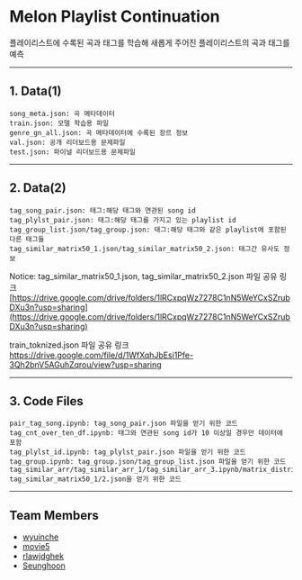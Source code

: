# Melon Playlist Continuation

플레이리스트에 수록된 곡과 태그를 학습해 새롭게 주어진 플레이리스트의 곡과 태그를 예측

***
## 1. Data(1)

    song_meta.json: 곡 메타데이터
    train.json: 모델 학습용 파일
    genre_gn_all.json: 곡 메타데이터에 수록된 장르 정보
    val.json: 공개 리더보드용 문제파일
    test.json: 파이널 리더보드용 문제파일

***
## 2. Data(2)

    tag_song_pair.json: 태그:해당 태그와 연관된 song id
    tag_plylst_pair.json: 태그:해당 태그를 가지고 있는 playlist id
    tag_group_list.json/tag_group.json: 태그:해당 태그와 같은 playlist에 포함된 다른 태그들
    tag_similar_matrix50_1.json/tag_similar_matrix50_2.json: 태그간 유사도 정보
    
 Notice: tag_similar_matrix50_1.json, tag_similar_matrix50_2.json 파일 공유 링크
 [https://drive.google.com/drive/folders/1lRCxpqWz7278C1nN5WeYCxSZrubDXu3n?usp=sharing](https://drive.google.com/drive/folders/1lRCxpqWz7278C1nN5WeYCxSZrubDXu3n?usp=sharing)
 
 train_toknized.json 파일 공유 링크
 https://drive.google.com/file/d/1WfXqhJbEsi1Pfe-3Qh2bnV5AGuhZqrou/view?usp=sharing
 
 ***
## 3. Code Files
  
    pair_tag_song.ipynb: tag_song_pair.json 파일을 얻기 위한 코드
    tag_cnt_over_ten_df.ipynb: 태그와 연관된 song id가 10 이상일 경우만 데이터에 포함
    tag_plylst_id.ipynb: tag_plylst_pair.json 파일을 얻기 위한 코드
    tag_group.ipynb: tag_group.json/tag_group_list.json 파일을 얻기 위한 코드
    tag_similar_arr/tag_similar_arr_1/tag_similar_arr_3.ipynb/matrix_distribute_multiplication.ipynb: tag_similar_matrix50_1/2.json을 얻기 위한 코드

***
## Team Members
- [wyuinche](https://github.com/wyuinche)
- [movie5](https://github.com/movie5)
- [rlawjdghek](https://github.com/rlawjdghek)
- [Seunghoon](https://github.com/SeungHoon00)
  
